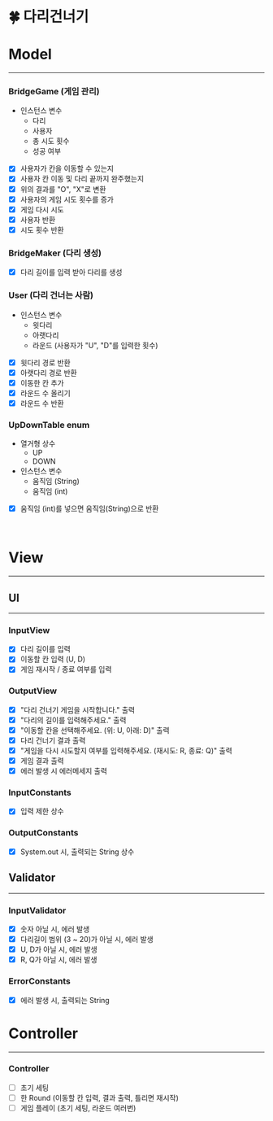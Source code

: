 # 🍀 다리건너기

# Model

---

### BridgeGame (게임 관리)

- 인스턴스 변수
    - 다리
    - 사용자
    - 총 시도 횟수
    - 성공 여부

- [x] 사용자가 칸을 이동할 수 있는지
- [x] 사용자 칸 이동 및 다리 끝까지 완주했는지
- [x] 위의 결과를 "O", "X"로 변환
- [x] 사용자의 게임 시도 횟수를 증가
- [x] 게임 다시 시도
- [x] 사용자 반환
- [x] 시도 횟수 반환

### BridgeMaker (다리 생성)

- [x] 다리 길이를 입력 받아 다리를 생성

### User (다리 건너는 사람)

- 인스턴스 변수
    - 윗다리
    - 아랫다리
    - 라운드 (사용자가 "U", "D"를 입력한 횟수)
- [x] 윗다리 경로 반환
- [x] 아랫다리 경로 반환
- [x] 이동한 칸 추가
- [x] 라운드 수 올리기
- [x] 라운드 수 반환

### UpDownTable enum

- 열거형 상수
    - UP
    - DOWN
- 인스턴스 변수
    - 움직임 (String)
    - 움직임 (int)
- [x] 움직임 (int)를 넣으면 움직임(String)으로 반환

<br>

# View

---

## UI

---

### InputView

- [x] 다리 길이를 입력
- [x] 이동할 칸 입력 (U, D)
- [x] 게임 재시작 / 종료 여부를 입력

### OutputView

- [x] "다리 건너기 게임을 시작합니다." 출력
- [x] "다리의 길이를 입력해주세요." 출력
- [x] "이동할 칸을 선택해주세요. (위: U, 아래: D)" 출력
- [x] 다리 건너기 결과 출력
- [x] "게임을 다시 시도할지 여부를 입력해주세요. (재시도: R, 종료: Q)" 출력
- [x] 게임 결과 출력
- [x] 에러 발생 시 에러메세지 출력

### InputConstants

- [x] 입력 제한 상수

### OutputConstants

- [x] System.out 시, 출력되는 String 상수

## Validator

---

### InputValidator

- [x] 숫자 아닐 시, 에러 발생
- [x] 다리길이 범위 (3 ~ 20)가 아닐 시, 에러 발생
- [x] U, D가 아닐 시, 에러 발생
- [x] R, Q가 아닐 시, 에러 발생

### ErrorConstants

- [x] 에러 발생 시, 출력되는 String

# Controller

---

### Controller

- [ ] 초기 세팅
- [ ] 한 Round (이동할 칸 입력, 결과 출력, 틀리면 재시작)
- [ ] 게임 플레이 (초기 세팅, 라운드 여러번)
